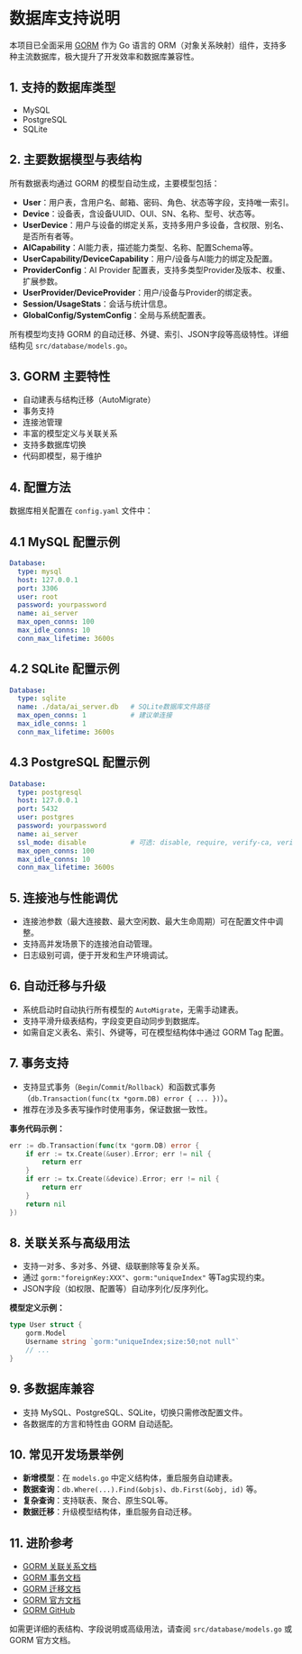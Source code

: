 # 数据库支持说明

本项目已全面采用 [GORM](https://gorm.io/) 作为 Go 语言的 ORM（对象关系映射）组件，支持多种主流数据库，极大提升了开发效率和数据库兼容性。

## 1. 支持的数据库类型
- MySQL
- PostgreSQL
- SQLite

## 2. 主要数据模型与表结构
所有数据表均通过 GORM 的模型自动生成，主要模型包括：
- **User**：用户表，含用户名、邮箱、密码、角色、状态等字段，支持唯一索引。
- **Device**：设备表，含设备UUID、OUI、SN、名称、型号、状态等。
- **UserDevice**：用户与设备的绑定关系，支持多用户多设备，含权限、别名、是否所有者等。
- **AICapability**：AI能力表，描述能力类型、名称、配置Schema等。
- **UserCapability/DeviceCapability**：用户/设备与AI能力的绑定及配置。
- **ProviderConfig**：AI Provider 配置表，支持多类型Provider及版本、权重、扩展参数。
- **UserProvider/DeviceProvider**：用户/设备与Provider的绑定表。
- **Session/UsageStats**：会话与统计信息。
- **GlobalConfig/SystemConfig**：全局与系统配置表。

所有模型均支持 GORM 的自动迁移、外键、索引、JSON字段等高级特性。详细结构见 `src/database/models.go`。

## 3. GORM 主要特性
- 自动建表与结构迁移（AutoMigrate）
- 事务支持
- 连接池管理
- 丰富的模型定义与关联关系
- 支持多数据库切换
- 代码即模型，易于维护

## 4. 配置方法
数据库相关配置在 `config.yaml` 文件中：

## 4.1 MySQL 配置示例
```yaml
Database:
  type: mysql
  host: 127.0.0.1
  port: 3306
  user: root
  password: yourpassword
  name: ai_server
  max_open_conns: 100
  max_idle_conns: 10
  conn_max_lifetime: 3600s
```

## 4.2 SQLite 配置示例
```yaml
Database:
  type: sqlite
  name: ./data/ai_server.db   # SQLite数据库文件路径
  max_open_conns: 1           # 建议单连接
  max_idle_conns: 1
  conn_max_lifetime: 3600s
```

## 4.3 PostgreSQL 配置示例
```yaml
Database:
  type: postgresql
  host: 127.0.0.1
  port: 5432
  user: postgres
  password: yourpassword
  name: ai_server
  ssl_mode: disable           # 可选: disable, require, verify-ca, verify-full
  max_open_conns: 100
  max_idle_conns: 10
  conn_max_lifetime: 3600s
```

## 5. 连接池与性能调优
- 连接池参数（最大连接数、最大空闲数、最大生命周期）可在配置文件中调整。
- 支持高并发场景下的连接池自动管理。
- 日志级别可调，便于开发和生产环境调试。

## 6. 自动迁移与升级
- 系统启动时自动执行所有模型的 `AutoMigrate`，无需手动建表。
- 支持平滑升级表结构，字段变更自动同步到数据库。
- 如需自定义表名、索引、外键等，可在模型结构体中通过 GORM Tag 配置。

## 7. 事务支持
- 支持显式事务（`Begin`/`Commit`/`Rollback`）和函数式事务（`db.Transaction(func(tx *gorm.DB) error { ... })`）。
- 推荐在涉及多表写操作时使用事务，保证数据一致性。

**事务代码示例：**
```go
err := db.Transaction(func(tx *gorm.DB) error {
    if err := tx.Create(&user).Error; err != nil {
        return err
    }
    if err := tx.Create(&device).Error; err != nil {
        return err
    }
    return nil
})
```

## 8. 关联关系与高级用法
- 支持一对多、多对多、外键、级联删除等复杂关系。
- 通过 `gorm:"foreignKey:XXX"`、`gorm:"uniqueIndex"` 等Tag实现约束。
- JSON字段（如权限、配置等）自动序列化/反序列化。

**模型定义示例：**
```go
type User struct {
    gorm.Model
    Username string `gorm:"uniqueIndex;size:50;not null"`
    // ...
}
```

## 9. 多数据库兼容
- 支持 MySQL、PostgreSQL、SQLite，切换只需修改配置文件。
- 各数据库的方言和特性由 GORM 自动适配。

## 10. 常见开发场景举例
- **新增模型**：在 `models.go` 中定义结构体，重启服务自动建表。
- **数据查询**：`db.Where(...).Find(&objs)`、`db.First(&obj, id)` 等。
- **复杂查询**：支持联表、聚合、原生SQL等。
- **数据迁移**：升级模型结构体，重启服务自动迁移。

## 11. 进阶参考
- [GORM 关联关系文档](https://gorm.io/zh_CN/docs/associations.html)
- [GORM 事务文档](https://gorm.io/zh_CN/docs/transactions.html)
- [GORM 迁移文档](https://gorm.io/zh_CN/docs/migration.html)
- [GORM 官方文档](https://gorm.io/zh_CN/)
- [GORM GitHub](https://github.com/go-gorm/gorm)

如需更详细的表结构、字段说明或高级用法，请查阅 `src/database/models.go` 或 GORM 官方文档。 